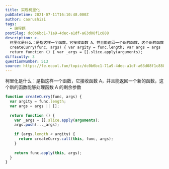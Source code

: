 ```yaml
---
title: 实现柯里化
pubDatetime: 2021-07-11T16:10:48.000Z
author: caorushizi
tags:
  - 编程题
postSlug: dc0b6bc1-71a9-4dec-a1df-a63d08f1c888
description: >-
  柯里化是什么：是指这样一个函数，它接收函数 A，并且能返回一个新的函数，这个新的函数能够处理函数 A 的剩余参数 function
  createCurry(func, args) { var argity = func.length; var args = args || [];
  return function () { var _args = [].slice.apply(arguments);
difficulty: 3
questionNumber: 513
source: https://fe.ecool.fun/topic/dc0b6bc1-71a9-4dec-a1df-a63d08f1c888
---
```


柯里化是什么：是指这样一个函数，它接收函数 A，并且能返回一个新的函数，这个新的函数能够处理函数 A 的剩余参数

```js
function createCurry(func, args) {
  var argity = func.length;
  var args = args || [];
  
  return function () {
    var _args = [].slice.apply(arguments);
    args.push(..._args);
    
    if (args.length < argity) {
      return createCurry.call(this, func, args);
    }
    
    return func.apply(this, args);
  }
}
```
